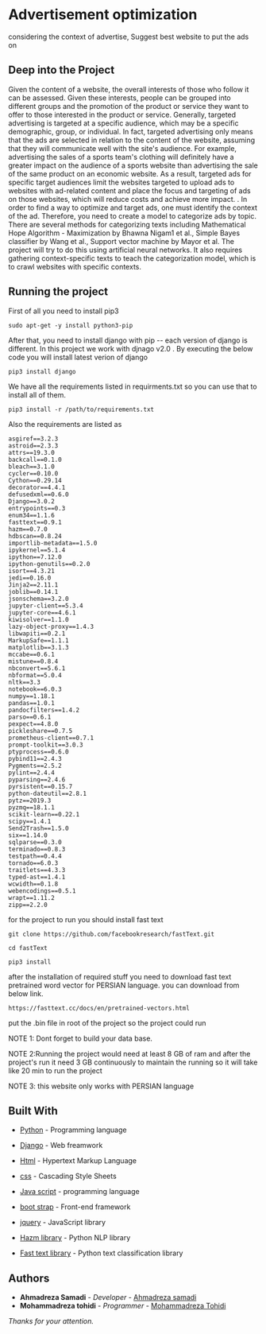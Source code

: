 # Advertisement optimization
considering the context of advertise, Suggest best website to put the ads on

## Deep into the Project
Given the content of a website, the overall interests of those who follow it can be assessed.
Given these interests, people can be grouped into different groups and the promotion of the product or service they want to offer to those interested in the product or service. Generally, targeted advertising is targeted at a specific audience, which may be a specific demographic, group, or individual.
In fact, targeted advertising only means that the ads are selected in relation to the content of the website, assuming that they will communicate well with the site's audience. For example, advertising the sales of a sports team's clothing will definitely have a greater impact on the audience of a sports website than advertising the sale of the same product on an economic website. As a result, targeted ads for specific target audiences limit the websites targeted to upload ads to websites with ad-related content and place the focus and targeting of ads on those websites, which will reduce costs and achieve more impact. .
In order to find a way to optimize and target ads, one must identify the context of the ad. Therefore, you need to create a model to categorize ads by topic. There are several methods for categorizing texts including Mathematical Hope Algorithm - Maximization by Bhawna Nigam1 et al., Simple Bayes classifier by Wang et al., Support vector machine by Mayor et al. The project will try to do this using artificial neural networks. It also requires gathering context-specific texts to teach the categorization model, which is to crawl websites with specific contexts.

## Running the project

First of all you need to install pip3
```
sudo apt-get -y install python3-pip

```
After that, you need to install django with pip -- each version of django is different. In this project we work with djnago v2.0 .
By executing the below code you will install latest verion of django
```
pip3 install django
```
We have all the requirements listed in requirments.txt so you can use that to install all of them.
```
pip3 install -r /path/to/requirements.txt

```
Also the requirements are listed as
```
asgiref==3.2.3
astroid==2.3.3
attrs==19.3.0
backcall==0.1.0
bleach==3.1.0
cycler==0.10.0
Cython==0.29.14
decorator==4.4.1
defusedxml==0.6.0
Django==3.0.2
entrypoints==0.3
enum34==1.1.6
fasttext==0.9.1
hazm==0.7.0
hdbscan==0.8.24
importlib-metadata==1.5.0
ipykernel==5.1.4
ipython==7.12.0
ipython-genutils==0.2.0
isort==4.3.21
jedi==0.16.0
Jinja2==2.11.1
joblib==0.14.1
jsonschema==3.2.0
jupyter-client==5.3.4
jupyter-core==4.6.1
kiwisolver==1.1.0
lazy-object-proxy==1.4.3
libwapiti==0.2.1
MarkupSafe==1.1.1
matplotlib==3.1.3
mccabe==0.6.1
mistune==0.8.4
nbconvert==5.6.1
nbformat==5.0.4
nltk==3.3
notebook==6.0.3
numpy==1.18.1
pandas==1.0.1
pandocfilters==1.4.2
parso==0.6.1
pexpect==4.8.0
pickleshare==0.7.5
prometheus-client==0.7.1
prompt-toolkit==3.0.3
ptyprocess==0.6.0
pybind11==2.4.3
Pygments==2.5.2
pylint==2.4.4
pyparsing==2.4.6
pyrsistent==0.15.7
python-dateutil==2.8.1
pytz==2019.3
pyzmq==18.1.1
scikit-learn==0.22.1
scipy==1.4.1
Send2Trash==1.5.0
six==1.14.0
sqlparse==0.3.0
terminado==0.8.3
testpath==0.4.4
tornado==6.0.3
traitlets==4.3.3
typed-ast==1.4.1
wcwidth==0.1.8
webencodings==0.5.1
wrapt==1.11.2
zipp==2.2.0
```
for the project to run you should install fast text
```
git clone https://github.com/facebookresearch/fastText.git
```
```
cd fastText
```
```
pip3 install
```
after the installation of required stuff you need to download fast text pretrained word vector for PERSIAN language.
you can download from below link.
```
https://fasttext.cc/docs/en/pretrained-vectors.html
```

put the .bin file in root of the project so the project could run


NOTE 1: Dont forget to build your data base.


NOTE 2:Running the project would need at least 8 GB of ram and after the project's run it need 3 GB continuously to maintain the running
so it will take like 20 min to run the project

NOTE 3: this website only works with PERSIAN language

## Built With

* [Python](https://www.python.org/) - Programming language
* [Django](https://www.djangoproject.com/) - Web freamwork
* [Html](https://developer.mozilla.org/en/docs/Web/HTML) - Hypertext Markup Language
* [css](https://developer.mozilla.org/en-US/docs/Web/CSS) - Cascading Style Sheets
* [Java script](https://www.javascript.com) - programming language
* [boot strap](https://getbootstrap.com) - Front-end framework
* [jquery](https://jquery.com) - JavaScript library

* [Hazm library](https://github.com/alifars/hazm) - Python NLP library
* [Fast text library](https://fasttext.cc/) - Python text classification library




## Authors

* **Ahmadreza Samadi** - *Developer* - [Ahmadreza samadi](https://github.com/ahmadreza-smdi)
* **Mohammadreza tohidi** - *Programmer* - [Mohammadreza Tohidi](https://github.com/tohidireza)


*Thanks for your attention.*
